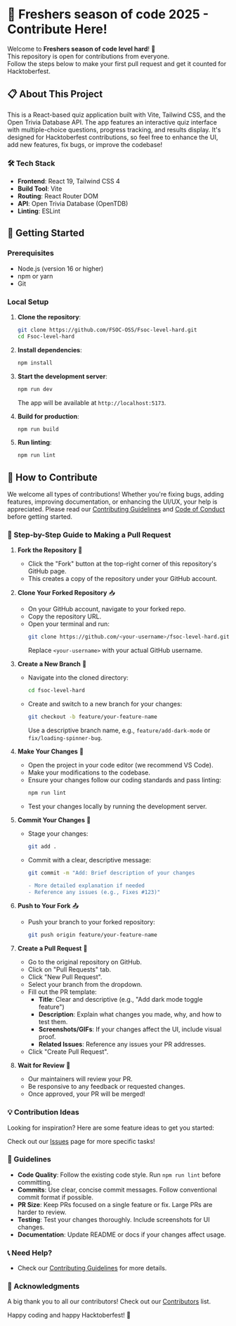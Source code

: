 # 🚀 Freshers season of code 2025 - Contribute Here!

Welcome to **Freshers season of code level hard**! 🎉  
This repository is open for contributions from everyone.  
Follow the steps below to make your first pull request and get it counted for Hacktoberfest.

## 📋 About This Project

This is a React-based quiz application built with Vite, Tailwind CSS, and the Open Trivia Database API. The app features an interactive quiz interface with multiple-choice questions, progress tracking, and results display. It's designed for Hacktoberfest contributions, so feel free to enhance the UI, add new features, fix bugs, or improve the codebase!

### 🛠️ Tech Stack
- **Frontend**: React 19, Tailwind CSS 4
- **Build Tool**: Vite
- **Routing**: React Router DOM
- **API**: Open Trivia Database (OpenTDB)
- **Linting**: ESLint

## 🚀 Getting Started

### Prerequisites
- Node.js (version 16 or higher)
- npm or yarn
- Git

### Local Setup
1. **Clone the repository**:
   ```bash
   git clone https://github.com/FSOC-OSS/Fsoc-level-hard.git
   cd Fsoc-level-hard
   ```

2. **Install dependencies**:
   ```bash
   npm install
   ```

3. **Start the development server**:
   ```bash
   npm run dev
   ```
   The app will be available at `http://localhost:5173`.

4. **Build for production**:
   ```bash
   npm run build
   ```

5. **Run linting**:
   ```bash
   npm run lint
   ```

## 🤝 How to Contribute

We welcome all types of contributions! Whether you're fixing bugs, adding features, improving documentation, or enhancing the UI/UX, your help is appreciated. Please read our [Contributing Guidelines](CONTRIBUTING.md) and [Code of Conduct](CODE_OF_CONDUCT.md) before getting started.

### 📌 Step-by-Step Guide to Making a Pull Request

1. **Fork the Repository** 🍴
   - Click the "Fork" button at the top-right corner of this repository's GitHub page.
   - This creates a copy of the repository under your GitHub account.

2. **Clone Your Forked Repository** 📥
   - On your GitHub account, navigate to your forked repo.
   - Copy the repository URL.
   - Open your terminal and run:
     ```bash
     git clone https://github.com/<your-username>/fsoc-level-hard.git
     ```
     Replace `<your-username>` with your actual GitHub username.

3. **Create a New Branch** 🌿
   - Navigate into the cloned directory:
     ```bash
     cd fsoc-level-hard
     ```
   - Create and switch to a new branch for your changes:
     ```bash
     git checkout -b feature/your-feature-name
     ```
     Use a descriptive branch name, e.g., `feature/add-dark-mode` or `fix/loading-spinner-bug`.

4. **Make Your Changes** 🔧
   - Open the project in your code editor (we recommend VS Code).
   - Make your modifications to the codebase.
   - Ensure your changes follow our coding standards and pass linting:
     ```bash
     npm run lint
     ```
   - Test your changes locally by running the development server.

5. **Commit Your Changes** 💾
   - Stage your changes:
     ```bash
     git add .
     ```
   - Commit with a clear, descriptive message:
     ```bash
     git commit -m "Add: Brief description of your changes

     - More detailed explanation if needed
     - Reference any issues (e.g., Fixes #123)"
     ```

6. **Push to Your Fork** 📤
   - Push your branch to your forked repository:
     ```bash
     git push origin feature/your-feature-name
     ```

7. **Create a Pull Request** 🔄
   - Go to the original repository on GitHub.
   - Click on "Pull Requests" tab.
   - Click "New Pull Request".
   - Select your branch from the dropdown.
   - Fill out the PR template:
     - **Title**: Clear and descriptive (e.g., "Add dark mode toggle feature")
     - **Description**: Explain what changes you made, why, and how to test them.
     - **Screenshots/GIFs**: If your changes affect the UI, include visual proof.
     - **Related Issues**: Reference any issues your PR addresses.
   - Click "Create Pull Request".

8. **Wait for Review** 👀
   - Our maintainers will review your PR.
   - Be responsive to any feedback or requested changes.
   - Once approved, your PR will be merged!

### 💡 Contribution Ideas

Looking for inspiration? Here are some feature ideas to get you started:

Check out our [Issues](https://github.com/your-username/fsoc-level-hard/issues) page for more specific tasks!

### 📝 Guidelines

- **Code Quality**: Follow the existing code style. Run `npm run lint` before committing.
- **Commits**: Use clear, concise commit messages. Follow conventional commit format if possible.
- **PR Size**: Keep PRs focused on a single feature or fix. Large PRs are harder to review.
- **Testing**: Test your changes thoroughly. Include screenshots for UI changes.
- **Documentation**: Update README or docs if your changes affect usage.



### 📞 Need Help?

- Check our [Contributing Guidelines](CONTRIBUTING.md) for more details.

### 🙏 Acknowledgments

A big thank you to all our contributors! Check out our [Contributors](CONTRIBUTORS.md) list.

Happy coding and happy Hacktoberfest! 🎉